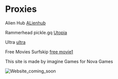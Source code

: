 # Proxies
Alien Hub
[ALienhub](https://coldsoretreatmentadvice.com/?code=12345)


Rammerhead
pickle.gq
[Utopia](https://schoolguide.buzz/)


Ultra
[ultra](https://fishme.me/uv/)


 Free Movies
 Surfskip
 [free movie1](Soap2day.ski)

This site is made by imagine Games for Nova Games



![Website_coming_soon](https://github.com/imagineisaw/proxies/assets/149917299/1911bd23-ff89-4b7c-93cd-c503c219b249)
